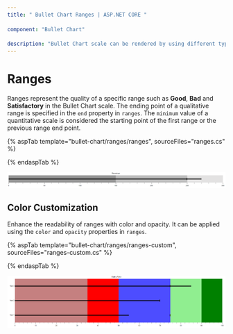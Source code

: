 ```yaml
---
title: " Bullet Chart Ranges | ASP.NET CORE "

component: "Bullet Chart"

description: "Bullet Chart scale can be rendered by using different types of end values. They are used to represnt the status of each data. "
---
```


# Ranges

Ranges represent the quality of a specific range such as **Good**, **Bad** and **Satisfactory** in the Bullet Chart scale. The ending point of a qualitative range is specified in the `end` property in `ranges`. The `minimum` value of a quantitative scale is considered the starting point of the first range or the previous range end point.

{% aspTab template="bullet-chart/ranges/ranges", sourceFiles="ranges.cs" %}

{% endaspTab %}

![Ranges in Bullet Chart](images/blazor-bullet-chart-range.png)

## Color Customization

Enhance the readability of ranges with color and opacity. It can be applied using the `color` and `opacity` properties in `ranges`.

{% aspTab template="bullet-chart/ranges/ranges-custom", sourceFiles="ranges-custom.cs" %}

{% endaspTab %}

![Customizing Ranges with Color in Bullet Chart](images/blazor-bullet-chart-range-customization.png)